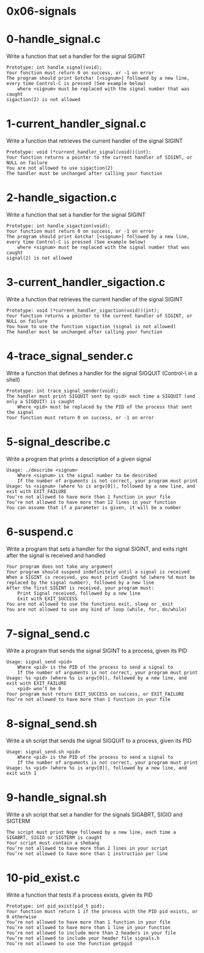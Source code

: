 # 0x06-signals
# 0-handle_signal.c
Write a function that set a handler for the signal SIGINT

    Prototype: int handle_signal(void);
    Your function must return 0 on success, or -1 on error
    The program should print Gotcha! [<signum>] followed by a new line, every time Control-C is pressed (See example below)
        where <signum> must be replaced with the signal number that was caught
    sigaction(2) is not allowed

# 1-current_handler_signal.c
Write a function that retrieves the current handler of the signal SIGINT

    Prototype: void (*current_handler_signal(void))(int);
    Your function returns a pointer to the current handler of SIGINT, or NULL on failure
    You are not allowed to use sigaction(2)
    The handler must be unchanged after calling your function

# 2-handle_sigaction.c
Write a function that set a handler for the signal SIGINT

    Prototype: int handle_sigaction(void);
    Your function must return 0 on success, or -1 on error
    The program should print Gotcha! [<signum>] followed by a new line, every time Control-C is pressed (See example below)
        where <signum> must be replaced with the signal number that was caught
    signal(2) is not allowed

# 3-current_handler_sigaction.c
Write a function that retrieves the current handler of the signal SIGINT

    Prototype: void (*current_handler_sigaction(void))(int);
    Your function returns a pointer to the current handler of SIGINT, or NULL on failure
    You have to use the function sigaction (signal is not allowed)
    The handler must be unchanged after calling your function

# 4-trace_signal_sender.c
Write a function that defines a handler for the signal SIGQUIT (Control-\ in a shell)

    Prototype: int trace_signal_sender(void);
    The handler must print SIGQUIT sent by <pid> each time a SIGQUIT (and only a SIGQUIT) is caught
        Where <pid> must be replaced by the PID of the process that sent the signal
    Your function must return 0 on success, or -1 on error

# 5-signal_describe.c
Write a program that prints a description of a given signal

    Usage: ./describe <signum>
        Where <signum> is the signal number to be described
        If the number of arguments is not correct, your program must print Usage: %s <signum> (where %s is argv[0]), followed by a new line, and exit with EXIT_FAILURE
    You’re not allowed to have more than 1 function in your file
    You’re not allowed to have more than 12 lines in your function
    You can assume that if a parameter is given, it will be a number

# 6-suspend.c
Write a program that sets a handler for the signal SIGINT, and exits right after the signal is received and handled

    Your program does not take any argument
    Your program should suspend indefinitely until a signal is received
    When a SIGINT is received, you must print Caught %d (where %d must be replaced by the signal number), followed by a new line
    After the first SIGINT is received, your program must:
        Print Signal received, followed by a new line
        Exit with EXIT_SUCCESS
    You are not allowed to use the functions exit, sleep or _exit
    You are not allowed to use any kind of loop (while, for, do/while)

# 7-signal_send.c
Write a program that sends the signal SIGINT to a process, given its PID

    Usage: signal_send <pid>
        Where <pid> is the PID of the process to send a signal to
        If the number of arguments is not correct, your program must print Usage: %s <pid> (where %s is argv[0]), followed by a new line, and exit with EXIT_FAILURE
        <pid> won’t be 0
    Your program must return EXIT_SUCCESS on success, or EXIT_FAILURE
    You’re not allowed to have more than 1 function in your file

# 8-signal_send.sh
Write a sh script that sends the signal SIGQUIT to a process, given its PID

    Usage: signal_send.sh <pid>
        Where <pid> is the PID of the process to send a signal to
        If the number of arguments is not correct, your program must print Usage: %s <pid> (where %s is argv[0]), followed by a new line, and exit with 1

# 9-handle_signal.sh
Write a sh script that set a handler for the signals SIGABRT, SIGIO and SIGTERM

    The script must print Nope followed by a new line, each time a SIGABRT, SIGIO or SIGTERM is caught
    Your script must contain a shebang
    You’re not allowed to have more than 2 lines in your script
    You’re not allowed to have more than 1 instruction per line

# 10-pid_exist.c
Write a function that tests if a process exists, given its PID

    Prototype: int pid_exist(pid_t pid);
    Your function must return 1 if the process with the PID pid exists, or 0 otherwise
    You’re not allowed to have more than 1 function in your file
    You’re not allowed to have more than 1 line in your function
    You’re not allowed to include more than 2 headers in your file
    You’re not allowed to include your header file signals.h
    You’re not allowed to use the function getpgid
